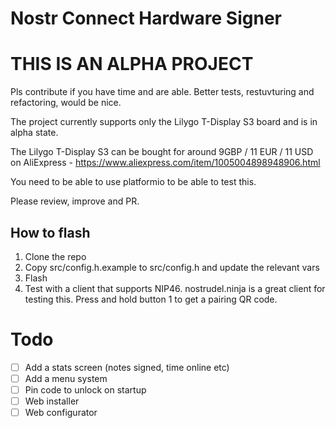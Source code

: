 # Nostr Connect Hardware Signer

# THIS IS AN ALPHA PROJECT

Pls contribute if you have time and are able. Better tests, restuvturing and refactoring, would be nice.

The project currently supports only the Lilygo T-Display S3 board and is in alpha state.

The Lilygo T-Display S3 can be bought for around 9GBP / 11 EUR / 11 USD on AliExpress - https://www.aliexpress.com/item/1005004898948906.html

You need to be able to use platformio to be able to test this.

Please review, improve and PR.

## How to flash

1. Clone the repo
1. Copy src/config.h.example to src/config.h and update the relevant vars
1. Flash
1. Test with a client that supports NIP46. nostrudel.ninja is a great client for testing this. Press and hold button 1 to get a pairing QR code.


# Todo

- [ ] Add a stats screen (notes signed, time online etc)
- [ ] Add a menu system
- [ ] Pin code to unlock on startup
- [ ] Web installer
- [ ] Web configurator
